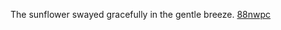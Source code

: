 The sunflower swayed gracefully in the gentle breeze. <a href="https://en.ueh.edu.vn/new-free-robux_KB13XI.pdf">88nwpc</a>
